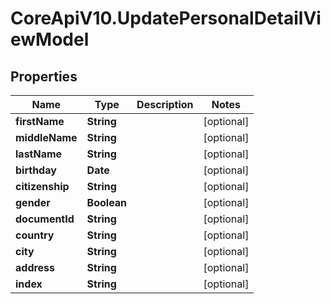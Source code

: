 # CoreApiV10.UpdatePersonalDetailViewModel

## Properties
Name | Type | Description | Notes
------------ | ------------- | ------------- | -------------
**firstName** | **String** |  | [optional] 
**middleName** | **String** |  | [optional] 
**lastName** | **String** |  | [optional] 
**birthday** | **Date** |  | [optional] 
**citizenship** | **String** |  | [optional] 
**gender** | **Boolean** |  | [optional] 
**documentId** | **String** |  | [optional] 
**country** | **String** |  | [optional] 
**city** | **String** |  | [optional] 
**address** | **String** |  | [optional] 
**index** | **String** |  | [optional] 



